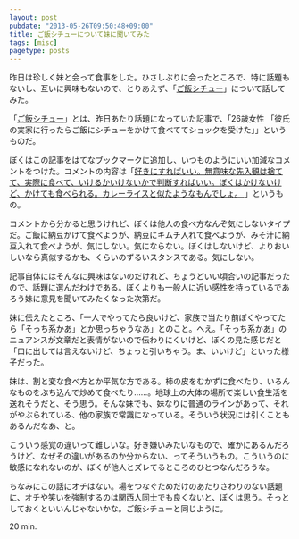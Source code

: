 ```yaml
---
layout: post
pubdate: "2013-05-26T09:50:48+09:00"
title: ご飯シチューについて妹に聞いてみた
tags: [misc]
pagetype: posts
---
```

昨日は珍しく妹と会って食事をした。ひさしぶりに会ったところで、特に話題もないし、互いに興味もないので、とりあえず、「[ご飯シチュー][gohan]」について話してみた。

「[ご飯シチュー][gohan]」とは、昨日あたり話題になっていた記事で、「26歳女性 「彼氏の実家に行ったらご飯にシチューをかけて食べててショックを受けた」」というものだ。

ぼくはこの記事をはてなブックマークに追加し、いつものようにいい加減なコメントをつけた。コメントの内容は「[好きにすればいい。無意味な先入観は捨てて、実際に食べて、いけるかいけないかで判断すればいい。ぼくはかけないけど、かけても食べられる。カレーライスと似たようなもんでしょ。 ][hateb]」というもの。

コメントから分かると思うけれど、ぼくは他人の食べ方なんぞ気にしないタイプだ。ご飯に納豆かけて食べようが、納豆にキムチ入れて食べようが、みそ汁に納豆入れて食べようが、気にしない。気にならない。ぼくはしないけど、よりおいしいなら真似するかも、くらいのずるいスタンスである。気にしない。

記事自体にはそんなに興味はないのだけれど、ちょうどいい頃合いの記事だったので、話題に選んだわけである。ぼくよりも一般人に近い感性を持っているであろう妹に意見を聞いてみたくなった次第だ。

妹に伝えたところ、「一人でやってたら良いけど、家族で当たり前ぽくやってたら「そっち系かあ」とか思っちゃうなあ」とのこと。へえ。「そっち系かあ」のニュアンスが文章だと表情がないので伝わりにくいけど、ぼくの見た感じだと「口に出しては言えないけど、ちょっと引いちゃう。ま、いいけど」といった様子だった。

妹は、割と変な食べ方とか平気な方である。柿の皮をむかずに食べたり、いろんなものをぶち込んで炒めて食べたり……。地球上の大体の場所で楽しい食生活を送れそうだと、そう思う。そんな妹でも、妹なりに普通のラインがあって、それがやぶられている、他の家族で常識になっている。そういう状況には引くこともあるんだなあ、と。

こういう感覚の違いって難しいな。好き嫌いみたいなもので、確かにあるんだろうけど、なぜその違いがあるのか分からない、ってそういうもの。こういうのに敏感になれないのが、ぼくが他人とズレてるところのひとつなんだろうな。

ちなみにこの話にオチはない。場をつなぐためだけのあたりさわりのない話題に、オチや笑いを強制するのは関西人同士でも良くないと、ぼくは思う。そっとしておくといいんじゃないかな。ご飯シチューと同じように。

20 min.

[gohan]: http://blog.livedoor.jp/dqnplus/archives/1762597.html
[hateb]: http://b.hatena.ne.jp/bouzuya/20130525#bookmark-147124950

